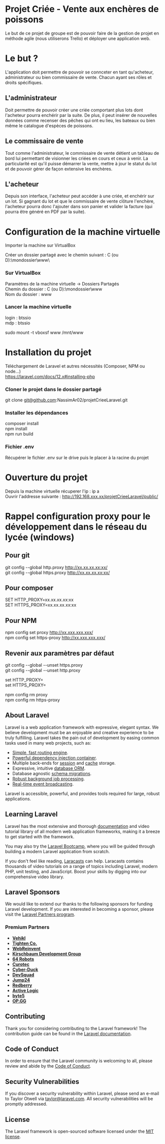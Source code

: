 # Projet Criée - Vente aux enchères de poissons
Le but de ce projet de groupe est de pouvoir faire de la gestion de projet en méthode agile (nous utiliserons Trello) et déployer une application web. <br>

# Le but ? 
L'application doit permettre de pouvoir se connceter en tant qu'acheteur, administrateur ou bien commissaire de vente. Chacun ayant ses rôles et droits spécifiques. 

## L'administrateur
Doit permettre de pouvoir créer une criée comportant plus lots dont l'acheteur pourra enchérir par la suite. De plus, il peut insérer de nouvelles données comme recenser des pêches qui ont eu lieu, les bateaux ou bien même le catalogue d'espèces de poissons. 

## Le commissaire de vente
Tout comme l'administrateur, le commissaire de vente détient un tableau de bord lui permettant de visionner les criées en cours et ceux à venir. La particularité est qu'il puisse démarrer la vente, mettre à jour le statut du lot et de pouvoir gérer de façon extensive les enchères.

## L'acheteur 
Depuis son interface, l'acheteur peut accéder à une criée, et enchérir sur un lot. Si gagnant du lot et que le commissaire de vente clôture l'enchère, l'acheteur pourra donc l'ajouter dans son panier et valider la facture (qui pourra être généré en PDF par la suite). 

# Configuration de la machine virtuelle
Importer la machine sur VirtualBox <br>

Créer un dossier partagé avec le chemin suivant : C (ou D):\mondossier\www\ <br>

### Sur VirtualBox 
Paramètres de la machine virtuelle -> Dossiers Partagés <br>
Chemin du dossier : C (ou D):\mondossier\www <br>
Nom du dossier : www <br>

### Lancer la machine virtuelle
login : btssio <br>
mdp : btssio <br>

sudo mount -t vboxsf www /mnt/www <br>


# Installation du projet
Téléchargement de Laravel et autres nécessités (Composer, NPM ou node...) <br>
https://laravel.com/docs/12.x#installing-php <br>

### Cloner le projet dans le dossier partagé
git clone git@github.com:NassimAr02/projetCrieeLaravel.git <br>

### Installer les dépendances
composer install <br>
npm install <br>
npm run build <br>

### Fichier .env
Récupérer le fichier .env sur le drive puis le placer à la racine du projet <br>

# Ouverture du projet 
Depuis la machine virtuelle récuperer l'ip : ip a <br>
Ouvrir l'addresse suivante : http://192.168.xxx.xx/projetCrieeLaravel/public/<br>

# Rappel configuration proxy pour le développement dans le réseau du lycée (windows)
## Pour git
git config --global http.proxy http://xx.xx.xx.xx:xx/ <br>
git config --global https.proxy http://xx.xx.xx.xx:xx/ <br>

## Pour composer
SET HTTP_PROXY=xx.xx.xx.xx:xx <br>
SET HTTPS_PROXY=xx.xx.xx.xx:xx <br>

## Pour NPM
npm config set proxy http://xx.xxx.xxx.xxx/ <br>
npm config set https-proxy http://xx.xxx.xxx.xxx/ <br>

## Revenir aux paramètres par défaut
git config --global --unset https.proxy <br>
git config --global --unset http.proxy <br>

set HTTP_PROXY= <br>
set HTTPS_PROXY= <br>

npm config rm proxy <br>
npm config rm https-proxy <br>



## About Laravel

Laravel is a web application framework with expressive, elegant syntax. We believe development must be an enjoyable and creative experience to be truly fulfilling. Laravel takes the pain out of development by easing common tasks used in many web projects, such as:

- [Simple, fast routing engine](https://laravel.com/docs/routing).
- [Powerful dependency injection container](https://laravel.com/docs/container).
- Multiple back-ends for [session](https://laravel.com/docs/session) and [cache](https://laravel.com/docs/cache) storage.
- Expressive, intuitive [database ORM](https://laravel.com/docs/eloquent).
- Database agnostic [schema migrations](https://laravel.com/docs/migrations).
- [Robust background job processing](https://laravel.com/docs/queues).
- [Real-time event broadcasting](https://laravel.com/docs/broadcasting).

Laravel is accessible, powerful, and provides tools required for large, robust applications.

## Learning Laravel

Laravel has the most extensive and thorough [documentation](https://laravel.com/docs) and video tutorial library of all modern web application frameworks, making it a breeze to get started with the framework.

You may also try the [Laravel Bootcamp](https://bootcamp.laravel.com), where you will be guided through building a modern Laravel application from scratch.

If you don't feel like reading, [Laracasts](https://laracasts.com) can help. Laracasts contains thousands of video tutorials on a range of topics including Laravel, modern PHP, unit testing, and JavaScript. Boost your skills by digging into our comprehensive video library.

## Laravel Sponsors

We would like to extend our thanks to the following sponsors for funding Laravel development. If you are interested in becoming a sponsor, please visit the [Laravel Partners program](https://partners.laravel.com).

### Premium Partners

- **[Vehikl](https://vehikl.com/)**
- **[Tighten Co.](https://tighten.co)**
- **[WebReinvent](https://webreinvent.com/)**
- **[Kirschbaum Development Group](https://kirschbaumdevelopment.com)**
- **[64 Robots](https://64robots.com)**
- **[Curotec](https://www.curotec.com/services/technologies/laravel/)**
- **[Cyber-Duck](https://cyber-duck.co.uk)**
- **[DevSquad](https://devsquad.com/hire-laravel-developers)**
- **[Jump24](https://jump24.co.uk)**
- **[Redberry](https://redberry.international/laravel/)**
- **[Active Logic](https://activelogic.com)**
- **[byte5](https://byte5.de)**
- **[OP.GG](https://op.gg)**

## Contributing

Thank you for considering contributing to the Laravel framework! The contribution guide can be found in the [Laravel documentation](https://laravel.com/docs/contributions).

## Code of Conduct

In order to ensure that the Laravel community is welcoming to all, please review and abide by the [Code of Conduct](https://laravel.com/docs/contributions#code-of-conduct).

## Security Vulnerabilities

If you discover a security vulnerability within Laravel, please send an e-mail to Taylor Otwell via [taylor@laravel.com](mailto:taylor@laravel.com). All security vulnerabilities will be promptly addressed.

## License

The Laravel framework is open-sourced software licensed under the [MIT license](https://opensource.org/licenses/MIT).
